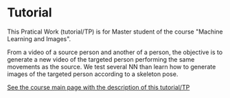 
# Tutorial

This Pratical Work (tutorial/TP) is for Master student of the course "Machine Learning and Images".

From a video of a source person and another of a person, the objective is to generate a new video of the targeted person performing the same movements as the source. We test several NN than learn how to generate images of the targeted person according to a skeleton pose.

[See the course main page with the description of this tutorial/TP](http://alexandre.meyer.pages.univ-lyon1.fr/m2-apprentissage-profond-image/am/tp_dance/)

